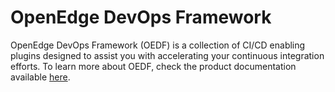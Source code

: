 # OpenEdge DevOps Framework
OpenEdge DevOps Framework (OEDF) is a collection of CI/CD enabling plugins designed to assist you with accelerating your continuous integration efforts. To learn more about OEDF, check the product documentation available [here](https://docs.progress.com/bundle/openedge-devops-framework/page/Learn-About-the-OpenEdge-DevOps-Framework.html).
